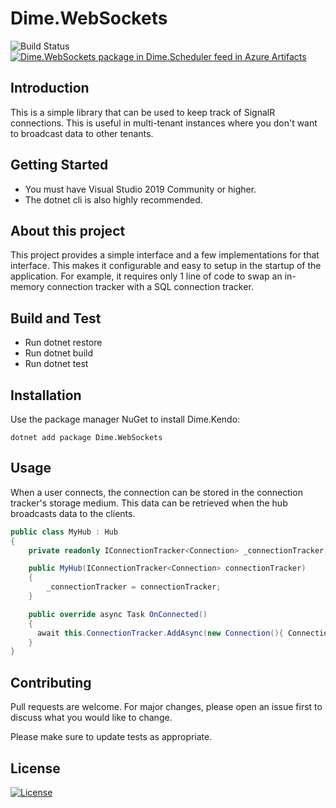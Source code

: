 # Dime.WebSockets

![Build Status](https://dev.azure.com/dimenicsbe/Utilities/_apis/build/status/System%20-%20MASTER%20-%20CI?branchName=master) [![Dime.WebSockets package in Dime.Scheduler feed in Azure Artifacts](https://feeds.dev.azure.com/dimenicsbe/_apis/public/Packaging/Feeds/a7b896fd-9cd8-4291-afe1-f223483d87f0/Packages/403c6937-3547-4722-a387-81242aa5a2aa/Badge)](https://dev.azure.com/dimenicsbe/Dime.Scheduler%20V2/_packaging?_a=package&feed=a7b896fd-9cd8-4291-afe1-f223483d87f0&package=403c6937-3547-4722-a387-81242aa5a2aa&preferRelease=true)

## Introduction

This is a simple library that can be used to keep track of SignalR connections. This is useful in multi-tenant instances where you don't want to broadcast data to other tenants.

## Getting Started

- You must have Visual Studio 2019 Community or higher.
- The dotnet cli is also highly recommended.

## About this project

This project provides a simple interface and a few implementations for that interface. This makes it configurable and easy to setup in the startup of the application. For example, it requires only 1 line of code to swap an in-memory connection tracker with a SQL connection tracker.

## Build and Test

- Run dotnet restore
- Run dotnet build
- Run dotnet test

## Installation

Use the package manager NuGet to install Dime.Kendo:

`dotnet add package Dime.WebSockets`

## Usage

When a user connects, the connection can be stored in the connection tracker's storage medium. This data can be retrieved when the hub broadcasts data to the clients.

```csharp
public class MyHub : Hub
{
    private readonly IConnectionTracker<Connection> _connectionTracker;

    public MyHub(IConnectionTracker<Connection> connectionTracker)
    {
        _connectionTracker = connectionTracker;
    }

    public override async Task OnConnected()
    {
      await this.ConnectionTracker.AddAsync(new Connection(){ ConnectionId = Context.ConnectionId });
    }
}
```

## Contributing

Pull requests are welcome. For major changes, please open an issue first to discuss what you would like to change.

Please make sure to update tests as appropriate.

## License

[![License](http://img.shields.io/:license-mit-blue.svg?style=flat-square)](http://badges.mit-license.org)